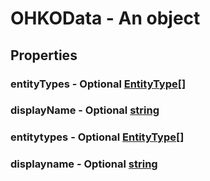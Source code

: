 

# OHKOData - An object



## Properties



### entityTypes - Optional [EntityType[]](EntityType[])



### displayName - Optional [string](string)



### entitytypes - Optional [EntityType[]](EntityType[])



### displayname - Optional [string](string)


